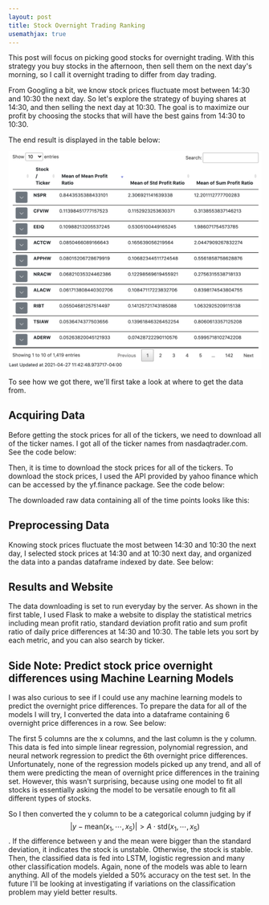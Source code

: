 ```yaml
---
layout: post
title: Stock Overnight Trading Ranking
usemathjax: true
---
```



This post will focus on picking good stocks for overnight trading. With this strategy you buy stocks in the afternoon, then sell them on the next day's morning, so I call it overnight trading to differ from day trading. 

From Googling a bit, we know stock prices fluctuate most between 14:30 and 10:30 the next day. So let's explore the strategy of buying shares at 14:30, and then selling the next day at 10:30. The goal is to maximize our profit by choosing the stocks that will have the best gains from 14:30 to 10:30. 

The end result is displayed in the table below:

![Table of Ranked Stock Data Analysis](public/images/stock_table_screenshot.png)

To see how we got there, we'll first take a look at where to get the data from.

## Acquiring Data

Before getting the stock prices for all of the tickers, we need to download all of the ticker names. I got all of the ticker names from nasdaqtrader.com. See the code below:

<script src="https://gist.github.com/jingwenlin/b406450811b312a906bb88fe4e836f1b.js"></script>

Then, it is time to download the stock prices for all of the tickers. To download the stock prices, I used the API provided by yahoo finance which can be accessed by the yf.finance package. See the code below:

<script src="https://gist.github.com/jingwenlin/6ecd4ad2a76ba37032b2ca824a9afda8.js"></script>

The downloaded raw data containing all of the time points looks like this:

<script src="https://gist.github.com/jingwenlin/e697f68c53596a99cb46147fb69b4797.js"></script>

## Preprocessing Data

Knowing stock prices fluctuate the most between 14:30 and 10:30 the next day, I selected stock prices at 14:30 and at 10:30 next day, and organized the data into a pandas dataframe indexed by date. See below:

<script src="https://gist.github.com/jingwenlin/470ff2da455e71aad4e8c4c360874277.js"></script>

## Results and Website

The data downloading is set to run everyday by the server. As shown in the first table, I used Flask to make a website to display the statistical metrics including mean profit ratio, standard deviation profit ratio and sum profit ratio of daily price differences at 14:30 and 10:30. The table lets you sort by each metric, and you can also search by ticker.

## Side Note: Predict stock price overnight differences using Machine Learning Models

I was also curious to see if I could use any machine learning models to predict the overnight price differences. To prepare the data for all of the models I will try, I converted the data into a dataframe containing 6 overnight price differences in a row. See below:

<script src="https://gist.github.com/donald-pinckney/067cc1d2f5389730bad9fa22b71bab38.js"></script>

The first 5 columns are the x columns, and the last column is the y column. This data is fed into simple linear regression, polynomial regression, and neural network regression to predict the 6th overnight price differences. Unfortunately, none of the regression models picked up any trend, and all of them were predicting the mean of overnight price differences in the training set. However, this wasn't surprising, because using one model to fit all stocks is essentially asking the model to be versatile enough to fit all different types of stocks.

So I then converted the y column to be a categorical column judging by if $$ \lvert y-\mathrm{mean}(x_1, \cdots ,x_5) \rvert > A \cdot \mathrm{std}(x_1, \cdots, x_5) $$. If the difference between y and the mean were bigger than the standard deviation, it indicates the stock is unstable. Otherwise, the stock is stable. Then, the classified data is fed into LSTM, logistic regression and many other classification models. Again, none of the models was able to learn anything. All of the models yielded a 50% accuracy on the test set. In the future I'll be looking at investigating if variations on the classification problem may yield better results.

